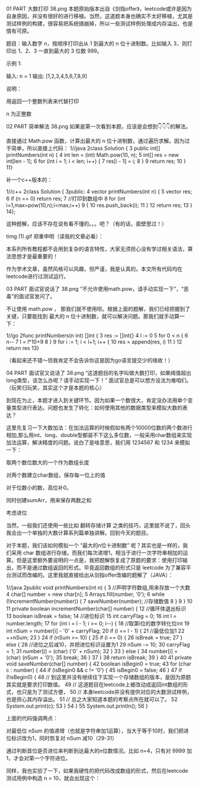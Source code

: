 



01
PART
大数打印
38.png
本题原始版本出自《剑指offer》，leetcode或许是因为自身原因，并没有很好的进行移植。当然，这道题本身也确实不太好移植，尤其是测试样例的构建，很容易把系统搞崩掉，所以一些测试样例处理成内存溢出，也是情有可原。

题目：输入数字 n，按顺序打印出从 1 到最大的 n 位十进制数。比如输入 3，则打印出 1、2、3 一直到最大的 3 位数 999。

示例 1:

输入: n = 1 输出: [1,2,3,4,5,6,7,8,9]

 说明：

用返回一个整数列表来代替打印

n 为正整数








02
PART
简单解法
38.png
如果是第一次看到本题，应该是会想到👇👇👇的解法。

直接通过 Math.pow 函数，计算出最大的 n 位十进制数，通过遍历求解。因为过于简单，所以直接上代码：
 1//java
 2class Solution {
 3    public int[] printNumbers(int n) {
 4        int len = (int) Math.pow(10, n);
 5        int[] res = new int[len - 1];
 6        for (int i = 1; i < len; i++) {
 7            res[i - 1] = i;
 8        }
 9        return res;
10    }
11}


补一个c++版本的：



 1//c++
 2class Solution {
 3public:
 4    vector<int> printNumbers(int n) {
 5        vector<int> res;
 6        if (n == 0) return res;
 7        //打印到数组中
 8        for (int i=1,max=pow(10,n);i<max;i++)
 9        {
10            res.push_back(i);
11        }
12        return res;
13    }
14}; 


这种题解，应该不存在说有看不懂的。。。吧？（有的话，面壁思过！）

timg (1).gif
郑重申明（读我的文章必看）：

本系列所有教程都不会用到复杂的语言特性，大家无须担心没有学过相关语法，算法思想才是最重要的！

作为学术文章，虽然风格可以风趣，但严谨，我是认真的。本文所有代码均在leetcode进行过测试运行。


03
PART
面试官说话了
38.png
“不允许使用math.pow，请手动实现一下”，“恶毒”的面试官发问了。

不让使用 math.pow ， 那我们就不使用呗。根据上面的题解，我们已经把握到了关键，只要能找到 最大的 n 位十进制数，就可以解决问题。那我们就手动算一下：



 1//go
 2func printNumbers(n int) []int {
 3    res := []int{}
 4    l := 0
 5    for 0 < n {
 6        n--
 7        l = l*10+9
 8    }
 9    for i := 1; i < l+1; i++ {
10        res = append(res, i)
11    }
12    return res
13}




（看起来还不错～但我肯定不会告诉你这是因为go语言提交少的缘故！）




04
PART
面试官又说话了
38.png
“这道题目的名字叫做大数打印，如果阈值超出long类型，该怎么办呢？请手动实现一下！” 面试官总是可以想方设法为难咱们。（玩笑归玩笑，其实这个才是本题的核心）

到现在为止，本题才进入到关键环节。因为如果一个数很大，肯定没办法用单个变量类型进行表达。问题也发生了转化：如何使用其他的数据类型来模拟大数的表达？







这里先复习一下大数加法：在加法运算的时候假如有两个10000位数的两个数进行相加,那么用int、long、double型都装不下这么多位数，一般采用char数组来实现加法运算，解决精度的问题。说白了是啥意思，我们用 1234567 和 1234 来模拟一下：







取两个数位数大的一个作为数组长度

对两个数建立char数组，保存每一位上的值

对于位数小的数，高位补0。

同时创建sumArr，用来保存两数之和

考虑进位



当然，一般我们还使用一些比如 翻转存储计算 之类的技巧，这里就不说了，回头我会出一个单独的大数计算系列篇单独讲解。回到今天的题目。



对于本题，我们该如何模拟一个 “最大的n位十进制数” 呢？其实也是一样的，我们采用 char 数组进行存储。而我们每次递增1，相当于进行一次字符串相加的运算。但是这里额外要说明的一点是，我把题解恢复成了原题的要求：使用打印输出，而不是通过数组返回的形式。毕竟返回数组的形式只是 leetcode 为了兼容平台测试而改编的。这里我就直接给出从剑指offer改编的题解了（JAVA）：



 1//java
 2public void printNumbers(int n) {
 3        //声明字符数组,用来存放一个大数
 4        char[] number = new char[n];
 5        Arrays.fill(number, '0');
 6        while (!incrementNumber(number)) {
 7            saveNumber(number); //存储数值
 8        }
 9    }
10
11    private boolean incrementNumber(char[] number) {
12        //循环体退出标识
13        boolean isBreak = false;
14        //进位标识
15        int carryFlag = 0;
16        int l = number.length;
17        for (int i = l - 1; i >= 0; i--) {
18            //取第i位的数字转化位int
19            int nSum = number[i] - '0' + carryFlag;
20            if (i == l - 1) {
21                //最低位加1
22                ++nSum;
23            }
24            if (nSum >= 10) {
25                if (i == 0) {
26                    isBreak = true;
27                } else {
28                    //进位之后减10，并把进位标识设置为1
29                    nSum -= 10;
30                    carryFlag = 1;
31                    number[i] = (char) ('0' + nSum);
32                }
33            } else {
34                number[i] = (char) (nSum + '0');
35                break;
36            }
37        }
38        return isBreak;
39    }
40
41    private void saveNumber(char[] number) {
42        boolean isBegin0 = true;
43        for (char c : number) {
44            if (isBegin0 && c != '0') {
45                isBegin0 = false;
46            }
47            if (!isBegin0) {
48                // 到这里并没有继续往下实现一个存储数组的版本，是因为原题其实就是要求打印数值。
49                // 这道题目在leetcode上被改动成返回int数组的形式，也只是为了测试方便，
50                // 本身leetcode并没有提供对应的大数测试样例，也是担心其内存溢出。
51                // 总之大家知道本题的考察点所在就可以了。
52                System.out.print(c);
53            }
54        }
55        System.out.println();
56    }


上面的代码强调两点：

对最低位 nSum 的值递增（也就是字符串加1运算），当大于等于10时，我们把进位标识改为1，同时恢复对 nSum 减10（29-31）

通过判断首位是否进位来判断到达最大的n位数情况。比如 n=4，只有对 9999 加 1，才会对第一个字符进位。



同样，我也实验了一下，如果我硬性的把代码改成数组的形式，然后在leetcode测试用例中构造 n = 10，就会出现这个：



